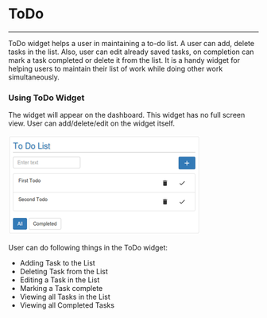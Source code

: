 # ToDo


---



ToDo widget helps a user in maintaining a to-do list. A user can add, delete tasks in the list. Also, user can edit already saved tasks, on completion can mark a task completed or delete it from the list. It is a handy widget for helping users to maintain their list of work while doing other work simultaneously.

### Using ToDo Widget

The widget will appear on the dashboard. This widget has no full screen view. User can add/delete/edit on the widget itself.<br/><br/>
![](todo.png)
<br/><br/>
User can do following things in the ToDo widget:
 * Adding Task to the List
 * Deleting Task from the List
 * Editing a Task in the List
 * Marking a Task complete
 * Viewing all Tasks in the List
 * Viewing all Completed Tasks

